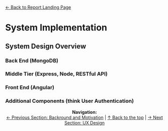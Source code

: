 [&#8592; Back to Report Landing Page](../README.md)
# System Implementation
## System Design Overview
### Back End (MongoDB) 
### Middle Tier (Express, Node, RESTful API)
### Front End (Angular)
### Additional Components (think User Authentication)

<p align="center">
  <b>Navigation:</b><br>
  <a href="../01-Background/README.md">&#8592; Previous Section: Backround and Motivation</a> |
  <a href="#system-implementation">&#8593; Back to the top</a> |
  <a href=".../03-UX-Design/README.md">&#8594; Next Section: UX Design</a> 
</p>